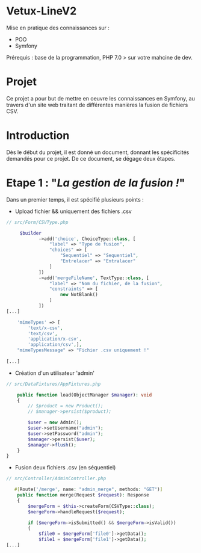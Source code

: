 # Vetux-LineV2
Mise en pratique des connaissances sur :
- POO
- Symfony

Prérequis : base de la programmation, PHP 7.0 > sur votre mahcine de dev.

# Projet
Ce projet a pour but de mettre en oeuvre les connaissances en Symfony, au travers d'un site web traitant de différentes manières la fusion de fichiers CSV.

# Introduction

Dès le début du projet, il est donné un document, donnant les spécificités demandés pour ce projet.
De ce document, se dégage deux étapes.

# Etape 1 : "_La gestion de la fusion !_"

Dans un premier temps, il est spécifié plusieurs points :

- Upload fichier && uniquement des fichiers .csv
````php
// src/Form/CSVType.php

     $builder
            ->add('choice', ChoiceType::class, [
                "label" => "Type de fusion",
                "choices" => [
                    "Sequentiel" => "Sequentiel",
                    "Entrelacer" => "Entralacer"
                ]
            ])
            ->add('mergeFileName', TextType::class, [
                "label" => "Nom du fichier, de la fusion",
                "constraints" => [
                    new NotBlank()
                ]
            ])
[...]

    'mimeTypes' => [
        'text/x-csv',
        'text/csv',
        'application/x-csv',
        'application/csv',],
    "mimeTypesMessage" => "Fichier .csv uniquement !"
    
[...]
````

- Création d'un utilisateur 'admin'

```php
// src/DataFixtures/AppFixtures.php

    public function load(ObjectManager $manager): void
    {
        // $product = new Product();
        // $manager->persist($product);

        $user = new Admin();
        $user->setUsername("admin");
        $user->setPassword("admin");
        $manager->persist($user);
        $manager->flush();
    }
}

```

- Fusion deux fichiers .csv (en séquentiel)

```php
// src/Controller/AdminController.php

   #[Route('/merge', name: "admin_merge", methods: "GET")]
    public function merge(Request $request): Response
    {
        $mergeForm = $this->createForm(CSVType::class);
        $mergeForm->handleRequest($request);

        if ($mergeForm->isSubmitted() && $mergeForm->isValid())
        {
            $file0 = $mergeForm['file0']->getData();
            $file1 = $mergeForm['file1']->getData();
[...]
```
